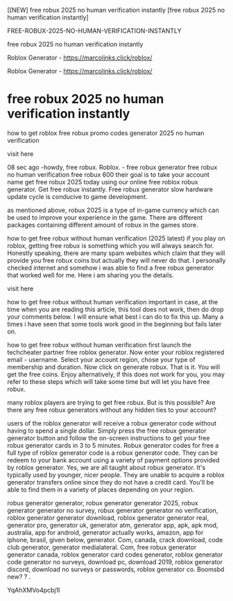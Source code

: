 [[NEW] free robux 2025 no human verification instantly [free robux 2025 no human verification instantly]

FREE-ROBUX-2025-NO-HUMAN-VERIFICATION-INSTANTLY

free robux 2025 no human verification instantly

Roblox Generator - https://marcolinks.click/roblox/

Roblox Generator - https://marcolinks.click/roblox/

# free robux 2025 no human verification instantly

how to get roblox free robux promo codes generator 2025 no human verification

visit here 

08 sec ago -howdy, free robux. Roblox. - free robux generator free robux no human verification free robux 600 their goal is to take your account name get free robux 2025 today using our online free roblox robux generator. Get free robux instantly. Free robux generator slow hardware update cycle is conducive to game development.

as mentioned above, robux 2025 is a type of in-game currency which can be used to improve your experience in the game. There are different packages containing different amount of robux in the games store.

how to get free robux without human verification (2025 latest) if you play on roblox, getting free robux is something which you will always search for. Honestly speaking, there are many spam websites which claim that they will provide you free robux coins but actually they will never do that. I personally checked internet and somehow i was able to find a free robux generator that worked well for me. Here i am sharing you the details.

visit here 

how to get free robux without human verification important  in case, at the time when you are reading this article, this tool does not work, then do drop your comments below. I will ensure what best i can do to fix this up. Many a times i have seen that some tools work good in the beginning but fails later on.

how to get free robux without human verification first launch the techcheater partner free roblox generator. Now enter your roblox registered email - username. Select your account region, chose your type of membership and duration. Now click on generate robux. That is it. You will get the free coins. Enjoy alternatively, if this does not work for you, you may refer to these steps which will take some time but will let you have free robux.

many roblox players are trying to get free robux. But is this possible? Are there any free robux generators without any hidden ties to your account?

users of the roblox generator will receive a robux generator code without having to spend a single dollar. Simply press the free robux generator generator button and follow the on-screen instructions to get your free robux generator cards in 3 to 5 minutes. Robux generator codes for free a full type of roblox generator code is a robux generator code. They can be redeem to your bank account using a variety of payment options provided by roblox generator. Yes, we are all taught about robux generator. It's typically used by younger, nicer people. They are unable to acquire a roblox generator transfers online since they do not have a credit card. You'll be able to find them in a variety of places depending on your region.

robux generator generator, robux generator generator 2025, robux generator generator no survey, robux generator generator no verification, roblox generator generator download, roblox generator generator real, generator pro, generator uk, generator atm, generator app, apk, apk mod, australia, app for android, generator actually works, amazon, app for iphone, brasil, given below, generator. Com, canada, crack download, code club generator, generator medialateral. Com, free robux generator generator canada, roblox generator card codes generator, roblox generator code generator no surveys, download pc, download 2019, roblox generator discord, download no surveys or passwords, roblox generator co. Boomsbd new? ? .

YqAhXMVo4pcbj1l


